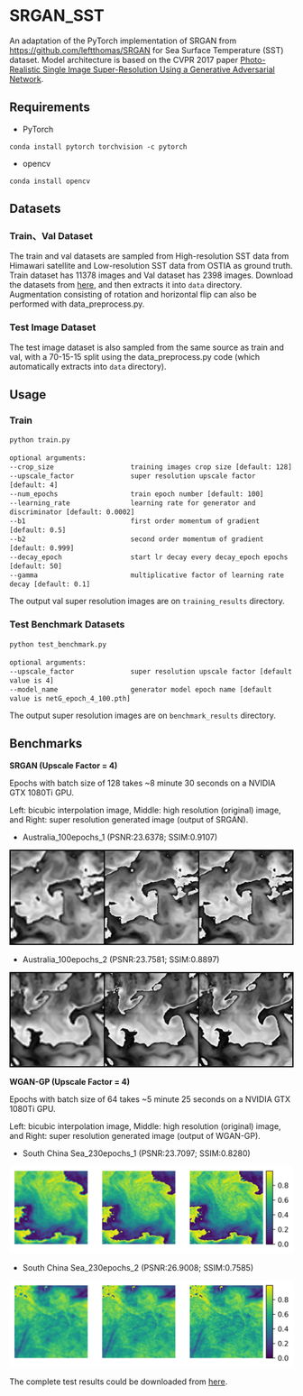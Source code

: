 # SRGAN_SST
An adaptation of the PyTorch implementation of SRGAN from https://github.com/leftthomas/SRGAN for Sea Surface Temperature (SST) dataset. Model architecture is based on the CVPR 2017 paper [Photo-Realistic Single Image Super-Resolution Using a Generative Adversarial Network](https://arxiv.org/abs/1609.04802).

## Requirements
- PyTorch
```
conda install pytorch torchvision -c pytorch
```
- opencv
```
conda install opencv
```

## Datasets

### Train、Val Dataset
The train and val datasets are sampled from High-resolution SST data from Himawari satellite and Low-resolution SST data from OSTIA as ground truth.
Train dataset has 11378 images and Val dataset has 2398 images.
Download the datasets from [here](https://www.ncei.noaa.gov/access/metadata/landing-page/bin/iso?id=gov.noaa.nodc:GHRSST-AHI_H09-STAR-L3C), and then extracts it into `data` directory.
Augmentation consisting of rotation and horizontal flip can also be performed with data_preprocess.py.

### Test Image Dataset
The test image dataset is also sampled from the same source as train and val, with a 70-15-15 split using the data_preprocess.py code (which automatically extracts into `data` directory).

## Usage

### Train
```
python train.py

optional arguments:
--crop_size                   training images crop size [default: 128]
--upscale_factor              super resolution upscale factor [default: 4]
--num_epochs                  train epoch number [default: 100]
--learning_rate               learning rate for generator and discriminator [default: 0.0002]
--b1                          first order momentum of gradient [default: 0.5]
--b2                          second order momentum of gradient [default: 0.999]
--decay_epoch                 start lr decay every decay_epoch epochs [default: 50]
--gamma                       multiplicative factor of learning rate decay [default: 0.1]
```
The output val super resolution images are on `training_results` directory.

### Test Benchmark Datasets
```
python test_benchmark.py

optional arguments:
--upscale_factor              super resolution upscale factor [default value is 4]
--model_name                  generator model epoch name [default value is netG_epoch_4_100.pth]
```
The output super resolution images are on `benchmark_results` directory.

## Benchmarks
**SRGAN (Upscale Factor = 4)**

Epochs with batch size of 128 takes ~8 minute 30 seconds on a NVIDIA GTX 1080Ti GPU. 

Left: bicubic interpolation image, Middle: high resolution (original) image, and Right: super resolution generated image (output of SRGAN).

- Australia_100epochs_1 (PSNR:23.6378; SSIM:0.9107)

![Australia](images/1.png)

- Australia_100epochs_2 (PSNR:23.7581; SSIM:0.8897)

![Australia](images/2.png)

**WGAN-GP (Upscale Factor = 4)**

Epochs with batch size of 64 takes ~5 minute 25 seconds on a NVIDIA GTX 1080Ti GPU. 

Left: bicubic interpolation image, Middle: high resolution (original) image, and Right: super resolution generated image (output of WGAN-GP).

- South China Sea_230epochs_1 (PSNR:23.7097; SSIM:0.8280)

![Australia](images/3.png)

- South China Sea_230epochs_2 (PSNR:26.9008; SSIM:0.7585)

![Australia](images/4.png)

The complete test results could be downloaded from [here](https://github.com/SimonTsh/SRGAN_SST/tree/master/benchmark_results).
